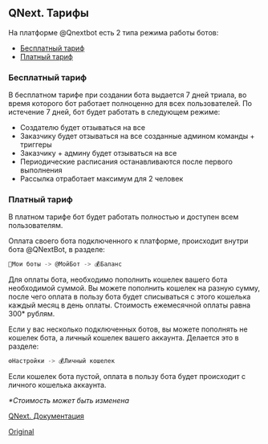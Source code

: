 ## QNext. Тарифы

На платформе @Qnextbot есть 2 типа режима работы ботов:
* [Бесплатный тариф](#бесплатныи-тариф)
* [Платный тариф](#платныи-тариф)
### Бесплатный тариф

В бесплатном тарифе при создании бота выдается 7 дней триала, во время которого бот работает полноценно для всех пользователей. По истечение 7 дней, бот будет работать в следующем режиме:
* Создателю будет отзываться на все
* Заказчику будет отзываться на все созданные админом команды + триггеры
* Заказчику + админу будет отзываться на все
* Периодические расписания останавливаются после первого выполнения
* Рассылка отработает максимум для 2 человек


### Платный тариф

В платном тарифе бот будет работать полностью и доступен всем пользователям.

Оплата своего бота подключенного к платформе, происходит внутри бота @QNextBot, в разделе:
```js 
🤖Мои боты -> @МойБот -> 💰Баланс

```

Для оплаты бота, необходимо пополнить кошелек вашего бота необходимой суммой. Вы можете пополнить кошелек на разную сумму, после чего оплата в пользу бота будет списываться с этого кошелька каждый месяц в день оплаты. Стоимость ежемесячной оплаты равна 300* рублям. 

Если у вас несколько подключенных ботов, вы можете пополнять не кошелек бота, а личный кошелек вашего аккаунта. Делается это в разделе:
```js 
⚙️Настройки -> 💰Личный кошелек

```

Если кошелек бота пустой, оплата в пользу бота будет происходит с личного кошелька аккаунта.



_*Стоимость может быть изменена_

[QNext. Документация](/docs-test/)
  
[Original](https://telegra.ph/QNext-admin-price-about-11-13)